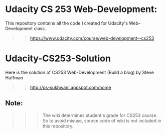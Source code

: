 # Udacity CS 253 Web-Development:
This repository contains all the code I created for Udacity's Web-Development class.
>> https://www.udacity.com/course/web-development--cs253


# Udacity-CS253-Solution
Here is the solution of CS253 Web-Development (Build a blog) by Steve Huffman

>> http://ps-sukhwani.appspot.com/home

## Note: 
>>> The wiki determines student's grade for CS253 course. So to avoid misuse, source code of wiki is not included in this repository.
